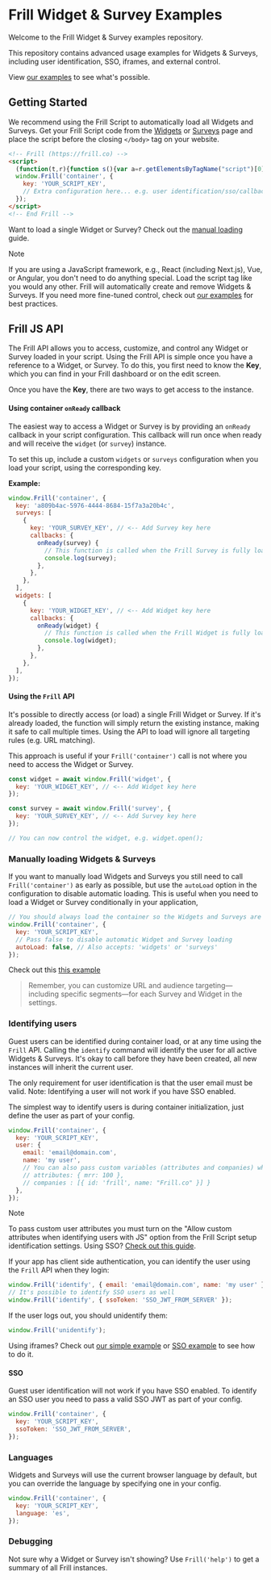 # Frill Widget & Survey Examples

Welcome to the Frill Widget & Survey examples repository.

This repository contains advanced usage examples for Widgets & Surveys, including user identification, SSO, iframes, and external control.

View [our examples](./examples) to see what's possible.

## Getting Started

We recommend using the Frill Script to automatically load all Widgets and Surveys. Get your Frill Script code from the [Widgets](https://app.frill.co/dashboard/widget) or [Surveys](https://app.frill.co/dashboard/survey) page and place the script before the closing `</body>` tag on your website.


```html
<!-- Frill (https://frill.co) -->
<script>
  (function(t,r){function s(){var a=r.getElementsByTagName("script")[0],e=r.createElement("script");e.type="text/javascript",e.async=!0,e.src="https://widget.frill.co/v2/container.js",a.parentNode.insertBefore(e,a)}if(!t.Frill){var f=0,i={};t.Frill=function(e,o){var n,l=f++,c=new Promise(function(v,d){i[l]={params:[e,o],resolve(p){n=p,v(p)},reject:d}});return c.destroy=function(){delete i[l],n&&n.destroy()},c},t.Frill.q=i}r.readyState==="complete"||r.readyState==="interactive"?s():r.addEventListener("DOMContentLoaded",s)})(window,document);
  window.Frill('container', {
    key: 'YOUR_SCRIPT_KEY',
    // Extra configuration here... e.g. user identification/sso/callback
  });
</script>
<!-- End Frill -->
```

Want to load a single Widget or Survey? Check out the [manual loading](#manually-loading-widgets--surveys) guide.

> [!NOTE]
> If you are using a JavaScript framework, e.g., React (including Next.js), Vue, or Angular, you don't need to do anything special. Load the script tag like you would any other. Frill will automatically create and remove Widgets & Surveys. If you need more fine-tuned control, check out [our examples](./examples/react) for best practices.

## Frill JS API

The Frill API allows you to access, customize, and control any Widget or Survey loaded in your script. Using the Frill API is simple once you have a reference to a Widget, or Survey. To do this, you first need to know the **Key**, which you can find in your Frill dashboard or on the edit screen.

Once you have the **Key**, there are two ways to get access to the instance.

#### Using container `onReady` callback

The easiest way to access a Widget or Survey is by providing an `onReady` callback in your script configuration. This callback will run once when ready and will receive the `widget` (or `survey`) instance.

To set this up, include a custom `widgets` or `surveys` configuration when you load your script, using the corresponding key.

**Example:**

```js
window.Frill('container', {
  key: 'a809b4ac-5976-4444-8684-15f7a3a20b4c',
  surveys: [
    {
      key: 'YOUR_SURVEY_KEY', // <-- Add Survey key here
      callbacks: {
        onReady(survey) {
          // This function is called when the Frill Survey is fully loaded and ready for use
          console.log(survey);
        },
      },
    },
  ],
  widgets: [
    {
      key: 'YOUR_WIDGET_KEY', // <-- Add Widget key here
      callbacks: {
        onReady(widget) {
          // This function is called when the Frill Widget is fully loaded and ready for use
          console.log(widget);
        },
      },
    },
  ],
});
```

#### Using the `Frill` API

It's possible to directly access (or load) a single Frill Widget or Survey. If it's already loaded, the function will simply return the existing instance, making it safe to call multiple times. Using the API to load will ignore all targeting rules (e.g. URL matching).

This approach is useful if your `Frill('container')` call is not where you need to access the Widget or Survey.

```js
const widget = await window.Frill('widget', {
  key: 'YOUR_WIDGET_KEY', // <-- Add Widget key here
});

const survey = await window.Frill('survey', {
  key: 'YOUR_SURVEY_KEY', // <-- Add Survey key here
});

// You can now control the widget, e.g. widget.open();
```

### Manually loading Widgets & Surveys

If you want to manually load Widgets and Surveys you still need to call `Frill('container')` as early as possible, but use the `autoLoad` option in the configuration to disable automatic loading. This is useful when you need to load a Widget or Survey conditionally in your application,

```js
// You should always load the container so the Widgets and Surveys are (idle) ready to go
window.Frill('container', {
  key: 'YOUR_SCRIPT_KEY',
  // Pass false to disable automatic Widget and Survey loading
  autoLoad: false, // Also accepts: 'widgets' or 'surveys'
});
```

Check out this [this example](./examples/auto-load.html)

> Remember, you can customize URL and audience targeting—including specific segments—for each Survey and Widget in the settings.

### Identifying users

Guest users can be identified during container load, or at any time using the `Frill` API. Calling the `identify` command will identify the user for all active Widgets & Surveys. It's okay to call before they have been created, all new instances will inherit the current user.

The only requirement for user identification is that the user email must be valid. Note: Identifying a user will not work if you have SSO enabled.

The simplest way to identify users is during container initialization, just define the user as part of your config.

```js
window.Frill('container', {
  key: 'YOUR_SCRIPT_KEY',
  user: {
    email: 'email@domain.com',
    name: 'my user',
    // You can also pass custom variables (attributes and companies) when identifying users
    // attributes: { mrr: 100 },
    // companies : [{ id: 'frill', name: "Frill.co" }] }
  },
});
```

> [!NOTE]
> To pass custom user attributes you must turn on the "Allow custom attributes when identifying users with JS" option from the Frill Script setup identification settings. Using SSO? [Check out this guide](https://help.frill.co/article/204-adding-custom-user-attributes-for-segmentation).

If your app has client side authentication, you can identify the user using the `Frill` API when they login:

```js
window.Frill('identify', { email: 'email@domain.com', name: 'my user' });
// It's possible to identify SSO users as well
window.Frill('identify', { ssoToken: 'SSO_JWT_FROM_SERVER' });
```

If the user logs out, you should unidentify them:

```js
window.Frill('unidentify');
```

Using iframes? Check out [our simple example](./examples/iframe-identify-user.html) or [SSO example](./examples/iframe-identify-sso.html) to see how to do it.

#### SSO

Guest user identification will not work if you have SSO enabled. To identify an SSO user you need to pass a valid SSO JWT as part of your config.

```js
window.Frill('container', {
  key: 'YOUR_SCRIPT_KEY',
  ssoToken: 'SSO_JWT_FROM_SERVER',
});
```

### Languages

Widgets and Surveys will use the current browser language by default, but you can override the language by specifying one in your config.

```js
window.Frill('container', {
  key: 'YOUR_SCRIPT_KEY',
  language: 'es',
});
```

### Debugging

Not sure why a Widget or Survey isn't showing? Use `Frill('help')` to get a summary of all Frill instances.
